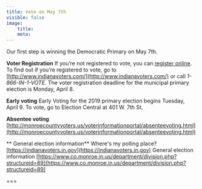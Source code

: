 ```yaml
---
title: Vote on May 7th
visible: false
image:
    title:
    meta:
---
```

Our first step is winning the Democratic Primary on May 7th.

**Voter Registration**
If you’re not registered to vote, you can [register online](https://indianavoters.in.gov). To find out if you’re registered to vote, go to [http://www.indianavoters.com/](http://www.indianavoters.com/) or call *1-866-IN-1-VOTE*. The voter registration deadline for the municipal primary election is Monday, April 8.

**Early voting**
Early Voting for the 2019 primary election begins Tuesday, April 9. To vote, go to Election Central at 401 W. 7th St.

**Absentee voting**
[http://monroecountyvoters.us/voterinformationportal/absenteevoting.html](http://monroecountyvoters.us/voterinformationportal/absenteevoting.html)

** General election information**
Where's my polling place? [https://indianavoters.in.gov](https://indianavoters.in.gov)
General election information [https://www.co.monroe.in.us/department/division.php?structureid=89](https://www.co.monroe.in.us/department/division.php?structureid=89)

===

